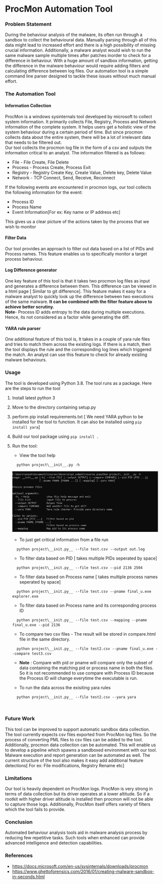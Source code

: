 # ProcMon Automation Tool 

### Problem Statement
During the behaviour analysis of the malware, its often run through a sandbox to collect the behavioural data. Manually parsing through all of this data might lead to increased effort and there is a high possibility of missing crucial information.
Additionally, a malware analyst would wish to run the same malware sample multiple times after patches inorder to check for a difference in behaviour. With a huge amount of sandbox information, getting the difference in the malware behaviour would require adding filters and calculating difference between log files. Our automation tool is a simple command line parser designed to tackle these issues without much manual effort.

### The Automation Tool
#### Information Collection
ProcMon is a windows sysinternals tool developed by microsoft to collect system information. It primarily collects File, Registry, Process and Network information of the complete system. It helps users get a holistic view of the system behaviour during a certain period of time. But since procmon collects data about the entire system, there will be a lot of irrelevant data that needs to be filtered out.<br/>
Our tool collects the procmon log file in the form of a csv and outputs the information critical to an analyst.
The information filtered is as follows: <br/>
* File - File Create, File Delete
* Process - Process Create, Process Exit
* Registry - Registry Create Key, Create Value, Delete key, Delete Value 
* Network - TCP Connect, Send, Receive, Reconnect 
<!-- end of the list -->
If the following events are encountered in procmon logs, our tool collects the following information for the event:<br/>
* Process ID <br/>
* Process Name <br/>
* Event Information[For ex: Key name or IP address etc]<br/>
<!-- end of the list -->
This gives us a clear picture of the actions taken by the process that we wish to monitor 
<br/>

#### Filter Data 
Our tool provides an approach to filter out data based on a list of PIDs and Process names. This feature enables us to specifically monitor a target process behaviour.

#### Log Difference generator
One key feature of this tool is that it takes two procmon log files as input and generates a difference between them. This difference can be viewed in a html page [ Similar to git difference]. This feature makes it easy for a malware analyst to quickly look up the difference between two executions of the same malware. **It can be combined with the filter feature above to achieve better scrutiny.**<br/>
**Note**- Process ID adds entropy to the data during multiple executions. Hence, its not considered as a factor while generating the diff.

#### YARA rule parser
One additional feature of this tool is, It takes in a couple of yara rule files and tries to match them across the existing logs. If there is a match, then the tool displays the rule and the corresponding log lines which triggered the match. An analyst can use this feature to check for already existing malware behaviours.

### Usage

The tool is developed using Python 3.8. The tool runs as a package. Here are the steps to run the tool 

1. Install latest python 3
2. Move to the directory containing setup.py
3. perform pip install requirements.txt [ We need YARA python to be installed for the tool to function. It can also be installed using ```pip install yara```]
4. Build our tool package using ```pip install .```
5. Run the tool: 
    * View the tool help
    ```
      python project\__init__.py -h 
    ```
    ![](pic1.PNG)
    * To just get critical information from a file run<br/>
    ```
      python project\__init.py__ --file test.csv --output out.log
   ```
    * To filter data based on PID [ takes multiple PIDs seperated by space]<br/>
    ```
      python project\__init.py__ --file test.csv --pid 2136 2504
    ```
    * To filter data based on Process name [ takes multiple process names seperated by space]<br/>
    ```
      python project\__init.py__ --file test.csv --pname final_u.exe explorer.exe
   ```
   
    * To filter data based on Process name and its corresponding process ID<br/>
    ```
      python project\__init.py__ --file test.csv --mapping --pname final_u.exe --pid 2136
   ```
   
    * To compare two csv files - The result will be stored in compare.html file in the same directory. <br/>
    ```
      python project\__init.py__ --file test2.csv --pname final_u.exe --compare test3.csv
   ```
    * **Note** : Compare with pid or pname will compare only the subset of data containing the matching pid or process name in both the files. So it is not recommended to use compare with Process ID because the Process ID will change everytime the executable is run.
    
    * To run the data across the exisiting yara rules 
    ```
      python project\__init.py__ --file test2.csv --yara yara
    ```
<br/>
   
### Future Work
This tool can be improved to support automatic sandbox data collection. The tool currently expects csv files exported from ProcMon log files. So the process of converting PML files to csv files can be added to the tool. Additionally, procmon data collection can be automated. This will enable us to develop a pipeline which spawns a sandboxed environment with our tool. Malware execution and report generation can be automated as well.
The current structure of the tool also makes it easy add additional feature detections[ For ex: File modifications, Registry Rename etc]


### Limitations
Our tool is heavily dependent on ProcMon logs. ProcMon is very strong in terms of data collection but its driver operates at a lower altitude. So if a rootkit with higher driver altitude is installed then procmon will not be able to capture those logs. Additionally, ProcMon itself offers variety of filters which the tool fails to provide.

### Conclusion
Automated behaviour analysis tools aid  in malware analysis process by reducing few repetitive tasks. Such tools when enhanced can provide advanced intelligence and detection capabilities.

### References
* https://docs.microsoft.com/en-us/sysinternals/downloads/procmon
* https://www.ghettoforensics.com/2016/01/creating-malware-sandbox-in-seconds.html



